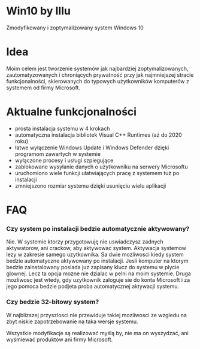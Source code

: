# Win10 by Illu
Zmodyfikowany i zoptymalizowany system Windows 10

# Idea
Moim celem jest tworzenie systemów jak najbardziej zoptymalizowanych, zautomatyzowanych i chroniących prywatność przy jak najmniejszej stracie funkcjonalności, skierowanych do typowych użytkowników komputerów z systemem od firmy Microsoft. 

# Aktualne funkcjonalności
- prosta instalacja systemu w 4 krokach
- automatyczna instalacja bibliotek Visual C++ Runtimes (aż do 2020 roku)
- łatwe wyłączenie Windows Update i Windows Defender dzięki programom zawartych w systemie
- wyłączone procesy i usługi szpiegujące
- zablokowane wysyłanie danych o użytkowniku na serwery Microsoftu
- uruchomiono wiele funkcji ułatwiających pracę z systemem tuż po instalacji
- zmniejszono rozmiar systemu dzięki usunięciu wielu aplikacji
<!-- 
# Pobieranie
Mozna albo pobrać gotowy obraz ISO gotowy do wypalenia na plyte/pendrive'a albo pobrac folder z okreslona wersja systemu z repozytorium i stworzyc plik ISO we wlasnym zakresie, na przykład przy pomocy programu NTLite.

Link do pobrania gotowych obrazów ISO:

https://mega.nz/folder/KYcC2QZQ#hF92K3GVSZ6nSP75hTNxsA
-->
# FAQ
<!-- This is commented out. -->
<!--  
### Czy jest w takim razie mozliwosc uzyskania spersonalizowanego instalatora? 
Oczywiscie, ze jest. Jedna z mozliwosci jest probowanie wlasnych sil lub wyslanie do mnie prosby o stworzenie takiego instalatora. Nalezy miec jednak na uwadze, ze kazda taka prosba powinna byc poprzedzona uzasadnieniem, a takze obietnica wynagrodzenia. 
-->
### Czy system po instalacji bedzie automatycznie aktywowany?
Nie. W systemie ktorzy przygotowuję nie uswiadczysz zadnych aktywatorow, ani crackow, aby aktywowac system. Aktywacja systemow lezy w zakresie samego uzytkownika. Sa dwie mozliwosci kiedy system bedzie automatyczne aktywowany po instalacji. Jesli komputer na ktorym bedzie zainstalowany posiada juz zapisany klucz do systemu w plycie glownej. Lecz ta opcja mozne nie dzialac w pelni na moim systemie. Druga mozliwosc jest wtedy, gdy uzytkownik zaloguje sie do konta Microsoft i za jego pomoca bedzie podjeta proba automatycznej aktywacji systemu.

### Czy bedzie 32-bitowy system? 
W najblizszej przyszlosci nie przewiduje takiej mozliwosci ze wzgledu na zbyt niskie zapotrzebowanie na taka wersje systemu.

Wszystkie modyfikacje są realizować myślą by, nie ma on wyszydzać, ani wyśmiewać produktów ani firmy Microsoft. 


